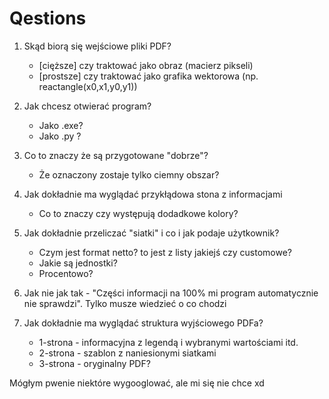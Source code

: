 # Qestions

1. Skąd biorą się wejściowe pliki PDF?
    - [cięższe] czy traktować jako obraz (macierz pikseli)
    - [prostsze] czy traktować jako grafika wektorowa (np. reactangle(x0,x1,y0,y1))

2. Jak chcesz otwierać program?
    - Jako .exe?
    - Jako .py ?

3. Co to znaczy że są przygotowane "dobrze"?
    - Że oznaczony zostaje tylko ciemny obszar?

4. Jak dokładnie ma wyglądać przykłądowa stona z informacjami
    - Co to znaczy czy występują dodadkowe kolory?

5. Jak dokładnie przeliczać "siatki" i co i jak podaje użytkownik?
    - Czym jest format netto? to jest z listy jakiejś czy customowe?
    - Jakie są jednostki?
    - Procentowo?

6. Jak nie jak tak - "Części informacji na 100% mi program automatycznie nie sprawdzi". Tylko musze wiedzieć o co chodzi

7. Jak dokładnie ma wyglądać struktura wyjściowego PDFa?
    - 1-strona - informacyjna z legendą i wybranymi wartościami itd.
    - 2-strona - szablon z naniesionymi siatkami
    - 3-strona - oryginalny PDF?

Mógłym pwenie niektóre wygooglować, ale mi się nie chce xd
